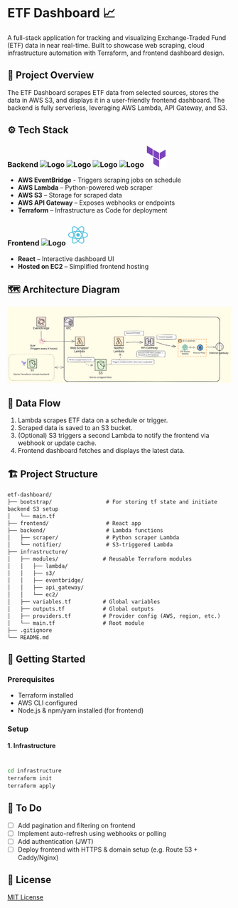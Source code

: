 # ETF Dashboard 📈

A full-stack application for tracking and visualizing Exchange-Traded Fund (ETF) data in near real-time. Built to showcase web scraping, cloud infrastructure automation with Terraform, and frontend dashboard design.

## 🧠 Project Overview

The ETF Dashboard scrapes ETF data from selected sources, stores the data in AWS S3, and displays it in a user-friendly frontend dashboard. The backend is fully serverless, leveraging AWS Lambda, API Gateway, and S3.

## ⚙️ Tech Stack

### Backend   ![Logo](https://raw.githubusercontent.com/weibeld/aws-icons-svg/5e0e14e5472f1eefed879d7ea7e1d79652858d14/q1-2022/Architecture-Service-Icons_01312022/Arch_App-Integration/Arch_16/Arch_Amazon-EventBridge_16.svg) ![Logo](https://raw.githubusercontent.com/weibeld/aws-icons-svg/5e0e14e5472f1eefed879d7ea7e1d79652858d14/q1-2022/Architecture-Service-Icons_01312022/Arch_Compute/16/Arch_AWS-Lambda_16.svg) ![Logo](https://raw.githubusercontent.com/weibeld/aws-icons-svg/5e0e14e5472f1eefed879d7ea7e1d79652858d14/q1-2022/Architecture-Service-Icons_01312022/Arch_Storage/16/Arch_Amazon-Simple-Storage-Service_16.svg)  ![Logo](https://raw.githubusercontent.com/weibeld/aws-icons-svg/5e0e14e5472f1eefed879d7ea7e1d79652858d14/q1-2022/Architecture-Service-Icons_01312022/Arch_App-Integration/Arch_16/Arch_%20Amazon-API-Gateway_16.svg) ![Logo](assets/icons/trfrm24.svg)
- **AWS EventBridge** - Triggers scraping jobs on schedule
- **AWS Lambda** – Python-powered web scraper
- **AWS S3** – Storage for scraped data
- **AWS API Gateway** – Exposes webhooks or endpoints
- **Terraform** – Infrastructure as Code for deployment

### Frontend   ![Logo](https://raw.githubusercontent.com/weibeld/aws-icons-svg/5e0e14e5472f1eefed879d7ea7e1d79652858d14/q1-2022/Architecture-Service-Icons_01312022/Arch_Compute/16/Arch_Amazon-EC2_16.svg) ![Logo](assets/icons/react24.svg)
- **React** – Interactive dashboard UI
- **Hosted on EC2** – Simplified frontend hosting

## 🗺️ Architecture Diagram

![ETF Dashboard Architecture2](assets/archx3.svg)

## 🔁 Data Flow

1. Lambda scrapes ETF data on a schedule or trigger.
2. Scraped data is saved to an S3 bucket.
3. (Optional) S3 triggers a second Lambda to notify the frontend via webhook or update cache.
4. Frontend dashboard fetches and displays the latest data.


## 🏗️ Project Structure

```
etf-dashboard/
├── bootstrap/                 # For storing tf state and initiate backend S3 setup
│   └── main.tf
├── frontend/                  # React app
├── backend/                   # Lambda functions
│   ├── scraper/               # Python scraper Lambda
│   └── notifier/              # S3-triggered Lambda
├── infrastructure/
│   ├── modules/              # Reusable Terraform modules
│   │   ├── lambda/
│   │   ├── s3/
│   │   ├── eventbridge/
│   │   ├── api_gateway/
│   │   └── ec2/
│   ├── variables.tf          # Global variables
│   ├── outputs.tf            # Global outputs
│   ├── providers.tf          # Provider config (AWS, region, etc.)
│   └── main.tf               # Root module 
├── .gitignore
└── README.md

```

## 🚀 Getting Started

### Prerequisites
- Terraform installed
- AWS CLI configured
- Node.js & npm/yarn installed (for frontend)

### Setup

#### 1. Infrastructure
#
```bash
cd infrastructure
terraform init
terraform apply
```
## 🧪 To Do

- [ ]  Add pagination and filtering on frontend
- [ ]  Implement auto-refresh using webhooks or polling
- [ ]  Add authentication (JWT)
- [ ]  Deploy frontend with HTTPS & domain setup (e.g. Route 53 + Caddy/Nginx)

## 📄 License

[MIT License](LICENSE)
